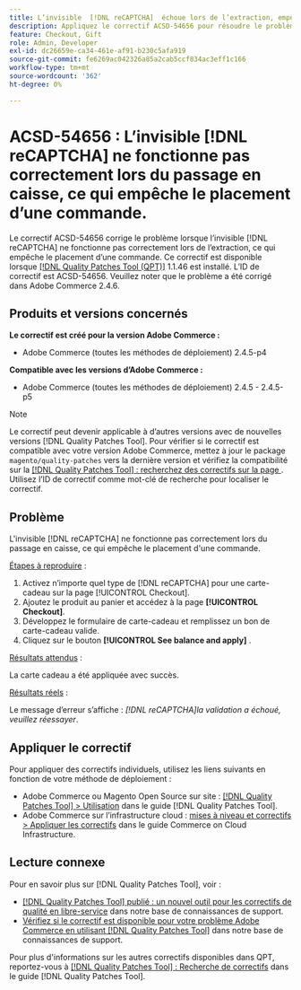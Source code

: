 ```yaml
---
title: L’invisible  [!DNL reCAPTCHA]  échoue lors de l’extraction, empêchant le placement de l’ordre.
description: Appliquez le correctif ACSD-54656 pour résoudre le problème Adobe Commerce où l’invisible  [!DNL reCAPTCHA]  ne fonctionne pas correctement lors de l’extraction, ce qui empêche le placement d’une commande.
feature: Checkout, Gift
role: Admin, Developer
exl-id: dc26659e-ca34-461e-af91-b230c5afa919
source-git-commit: fe6269ac042326a85a2cab5ccf834ac3eff1c166
workflow-type: tm+mt
source-wordcount: '362'
ht-degree: 0%

---
```


# ACSD-54656 : L’invisible [!DNL reCAPTCHA] ne fonctionne pas correctement lors du passage en caisse, ce qui empêche le placement d’une commande.

Le correctif ACSD-54656 corrige le problème lorsque l’invisible [!DNL reCAPTCHA] ne fonctionne pas correctement lors de l’extraction, ce qui empêche le placement d’une commande. Ce correctif est disponible lorsque [[!DNL Quality Patches Tool (QPT)]](/help/announcements/adobe-commerce-announcements/magento-quality-patches-released-new-tool-to-self-serve-quality-patches.md) 1.1.46 est installé. L’ID de correctif est ACSD-54656. Veuillez noter que le problème a été corrigé dans Adobe Commerce 2.4.6.

## Produits et versions concernés

**Le correctif est créé pour la version Adobe Commerce :**

* Adobe Commerce (toutes les méthodes de déploiement) 2.4.5-p4

**Compatible avec les versions d’Adobe Commerce :**

* Adobe Commerce (toutes les méthodes de déploiement) 2.4.5 - 2.4.5-p5

>[!NOTE]
>
>Le correctif peut devenir applicable à d’autres versions avec de nouvelles versions [!DNL Quality Patches Tool]. Pour vérifier si le correctif est compatible avec votre version Adobe Commerce, mettez à jour le package `magento/quality-patches` vers la dernière version et vérifiez la compatibilité sur la [[!DNL Quality Patches Tool] : recherchez des correctifs sur la page ](https://experienceleague.adobe.com/tools/commerce-quality-patches/index.html). Utilisez l’ID de correctif comme mot-clé de recherche pour localiser le correctif.

## Problème

L&#39;invisible [!DNL reCAPTCHA] ne fonctionne pas correctement lors du passage en caisse, ce qui empêche le placement d&#39;une commande.

<u>Étapes à reproduire</u> :

1. Activez n’importe quel type de [!DNL reCAPTCHA] pour une carte-cadeau sur la page [!UICONTROL Checkout].
1. Ajoutez le produit au panier et accédez à la page **[!UICONTROL Checkout]**.
1. Développez le formulaire de carte-cadeau et remplissez un bon de carte-cadeau valide.
1. Cliquez sur le bouton **[!UICONTROL See balance and apply]** .

<u>Résultats attendus</u> :

La carte cadeau a été appliquée avec succès.

<u>Résultats réels</u> :

Le message d’erreur s’affiche : *[!DNL reCAPTCHA]la validation a échoué, veuillez réessayer*.

## Appliquer le correctif

Pour appliquer des correctifs individuels, utilisez les liens suivants en fonction de votre méthode de déploiement :

* Adobe Commerce ou Magento Open Source sur site : [[!DNL Quality Patches Tool] > Utilisation](https://experienceleague.adobe.com/docs/commerce-operations/tools/quality-patches-tool/usage.html) dans le guide [!DNL Quality Patches Tool].
* Adobe Commerce sur l’infrastructure cloud : [mises à niveau et correctifs > Appliquer les correctifs](https://experienceleague.adobe.com/docs/commerce-cloud-service/user-guide/develop/upgrade/apply-patches.html) dans le guide Commerce on Cloud Infrastructure.

## Lecture connexe

Pour en savoir plus sur [!DNL Quality Patches Tool], voir :

* [[!DNL Quality Patches Tool] publié : un nouvel outil pour les correctifs de qualité en libre-service](/help/announcements/adobe-commerce-announcements/magento-quality-patches-released-new-tool-to-self-serve-quality-patches.md) dans notre base de connaissances de support.
* [Vérifiez si le correctif est disponible pour votre problème Adobe Commerce en utilisant  [!DNL Quality Patches Tool]](/help/support-tools/patches-available-in-qpt-tool/check-patch-for-magento-issue-with-magento-quality-patches.md) dans notre base de connaissances de support.

Pour plus d&#39;informations sur les autres correctifs disponibles dans QPT, reportez-vous à [[!DNL Quality Patches Tool] : Recherche de correctifs](https://experienceleague.adobe.com/tools/commerce-quality-patches/index.html) dans le guide [!DNL Quality Patches Tool].
